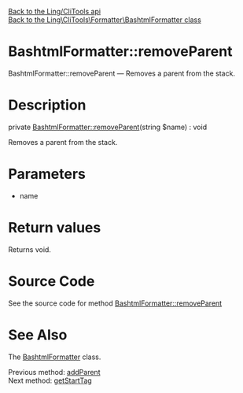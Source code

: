 [Back to the Ling/CliTools api](https://github.com/lingtalfi/CliTools/blob/master/doc/api/Ling/CliTools.md)<br>
[Back to the Ling\CliTools\Formatter\BashtmlFormatter class](https://github.com/lingtalfi/CliTools/blob/master/doc/api/Ling/CliTools/Formatter/BashtmlFormatter.md)


BashtmlFormatter::removeParent
================



BashtmlFormatter::removeParent — Removes a parent from the stack.




Description
================


private [BashtmlFormatter::removeParent](https://github.com/lingtalfi/CliTools/blob/master/doc/api/Ling/CliTools/Formatter/BashtmlFormatter/removeParent.md)(string $name) : void




Removes a parent from the stack.




Parameters
================


- name

    


Return values
================

Returns void.








Source Code
===========
See the source code for method [BashtmlFormatter::removeParent](https://github.com/lingtalfi/CliTools/blob/master/Formatter/BashtmlFormatter.php#L309-L316)


See Also
================

The [BashtmlFormatter](https://github.com/lingtalfi/CliTools/blob/master/doc/api/Ling/CliTools/Formatter/BashtmlFormatter.md) class.

Previous method: [addParent](https://github.com/lingtalfi/CliTools/blob/master/doc/api/Ling/CliTools/Formatter/BashtmlFormatter/addParent.md)<br>Next method: [getStartTag](https://github.com/lingtalfi/CliTools/blob/master/doc/api/Ling/CliTools/Formatter/BashtmlFormatter/getStartTag.md)<br>

